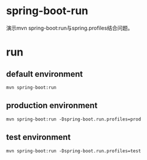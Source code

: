 # spring-boot-run
演示mvn spring-boot:run与spring.profiles结合问题。

# run

## default environment

```
mvn spring-boot:run
```

## production environment

```
mvn spring-boot:run -Dspring-boot.run.profiles=prod
```

## test environment

```
mvn spring-boot:run -Dspring-boot.run.profiles=test
```
